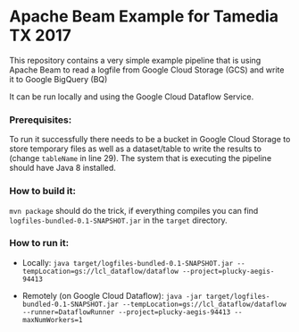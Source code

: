 # Apache Beam Example for Tamedia TX 2017

This repository contains a very simple example pipeline that is using Apache Beam to read a logfile from Google Cloud Storage (GCS) and write it to Google BigQuery (BQ)

It can be run locally and using the Google Cloud Dataflow Service.

### Prerequisites:
To run it successfully there needs to be a bucket in Google Cloud Storage to store temporary files as well as a dataset/table to write the results to (change `tableName` in line 29). The system that is executing the pipeline should have Java 8 installed.

### How to build it:
`mvn package` should do the trick, if everything compiles you can find `logfiles-bundled-0.1-SNAPSHOT.jar` in the `target` directory.

### How to run it:
- Locally:
`java target/logfiles-bundled-0.1-SNAPSHOT.jar --tempLocation=gs://lcl_dataflow/dataflow --project=plucky-aegis-94413`

- Remotely (on Google Cloud Dataflow):
`java -jar target/logfiles-bundled-0.1-SNAPSHOT.jar --tempLocation=gs://lcl_dataflow/dataflow --runner=DataflowRunner --project=plucky-aegis-94413 --maxNumWorkers=1`
